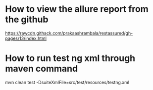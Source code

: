 # How to view the allure report from the github

https://rawcdn.githack.com/prakaashrambala/restassured/gh-pages/13/index.html


# How to run test ng xml through maven command

mvn clean test -DsuiteXmlFile=src/test/resources/testng.xml

